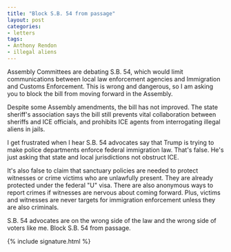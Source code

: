 ```yaml
---
title: "Block S.B. 54 from passage"
layout: post
categories:
- letters
tags:
- Anthony Rendon
- illegal aliens
---
```


Assembly Committees are debating S.B. 54, which would limit communications between local law enforcement agencies and Immigration and Customs Enforcement. This is wrong and dangerous, so I am asking you to block the bill from moving forward in the Assembly.

Despite some Assembly amendments, the bill has not improved. The state sheriff's association says the bill still prevents vital collaboration between sheriffs and ICE officials, and prohibits ICE agents from interrogating illegal aliens in jails.

I get frustrated when I hear S.B. 54 advocates say that Trump is trying to make police departments enforce federal immigration law. That's false. He's just asking that state and local jurisdictions not obstruct ICE.

It's also false to claim that sanctuary policies are needed to protect witnesses or crime victims who are unlawfully present. They are already protected under the federal "U" visa. There are also anonymous ways to report crimes if witnesses are nervous about coming forward. Plus, victims and witnesses are never targets for immigration enforcement unless they are also criminals.

S.B. 54 advocates are on the wrong side of the law and the wrong side of voters like me. Block S.B. 54 from passage.

{% include signature.html %}
